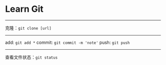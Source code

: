# Learn Git

------------------------
克隆：`git clone [url]`

----------------
add: `git add *`
commit: `git commit -m 'note'`
push: `git push`

----------------
查看文件状态：`git status`


